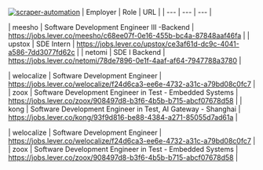 [![scraper-automation](https://github.com/azad-ali786/Job_Openings/actions/workflows/scraper-automation.yml/badge.svg)](https://github.com/azad-ali786/Job_Openings/actions/workflows/scraper-automation.yml)
| Employer | Role | URL |
| --- | --- | --- |





















| meesho | Software Development Engineer III -Backend | https://jobs.lever.co/meesho/c68ee07f-0e16-455b-bc4a-87848aaf46fa |
| upstox | SDE Intern | https://jobs.lever.co/upstox/ce3af61d-dc9c-4041-a586-7dd3077fd62c |
| netomi | SDE I Backend | https://jobs.lever.co/netomi/78de7896-0e1f-4aaf-af64-7947788a3780 |




























































| welocalize | Software Development Engineer | https://jobs.lever.co/welocalize/f24d6ca3-ee6e-4732-a31c-a79bd08c0fc7 |
| zoox | Software Development Engineer in Test - Embedded Systems | https://jobs.lever.co/zoox/908497d8-b3f6-4b5b-b715-abcf07678d58 |
| kong | Software Development Engineer in Test, AI Gateway - Shanghai | https://jobs.lever.co/kong/93f9d816-be88-4384-a271-85055d7ad61a |





| welocalize | Software Development Engineer | https://jobs.lever.co/welocalize/f24d6ca3-ee6e-4732-a31c-a79bd08c0fc7 |
| zoox | Software Development Engineer in Test - Embedded Systems | https://jobs.lever.co/zoox/908497d8-b3f6-4b5b-b715-abcf07678d58 |


